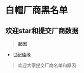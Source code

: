 # 白帽厂商黑名单
## 欢迎star和提交厂商数据

> [起因](https://www.zhihu.com/question/47775182)


* 世纪佳缘


> 欢迎大家提交厂商名单和原因

